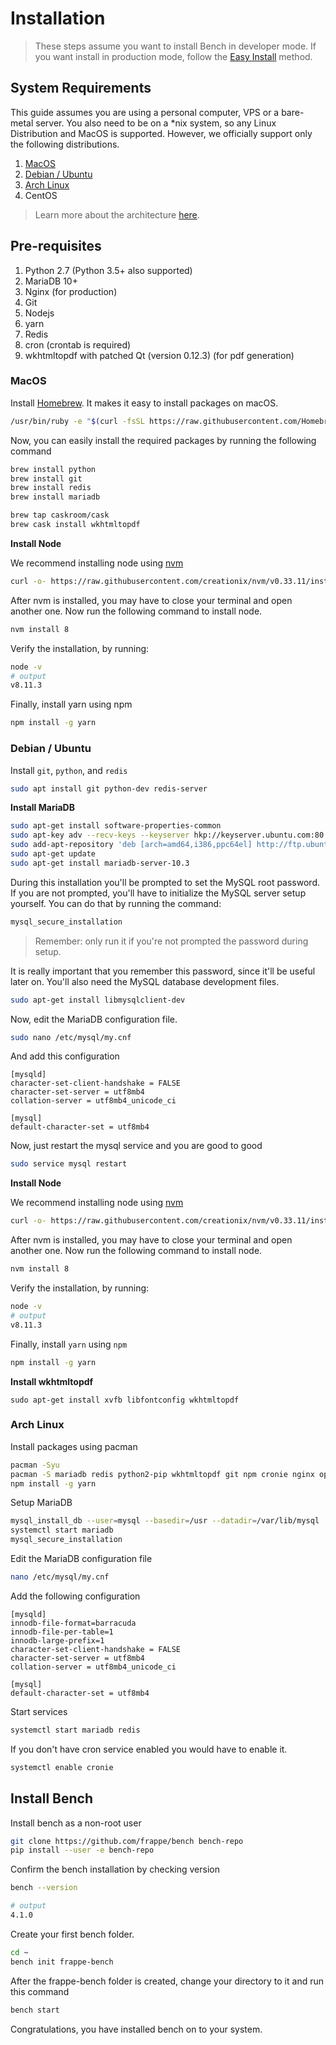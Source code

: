 <!-- base_template: frappe_io/www/frappe/frappe_base.html -->
# Installation

> These steps assume you want to install Bench in developer mode. If you want install in production mode, follow the [Easy Install](https://github.com/frappe/bench#easy-install) method.

## System Requirements

This guide assumes you are using a personal computer, VPS or a bare-metal server. You also need to be on a *nix system, so any Linux Distribution and MacOS is supported. However, we officially support only the following distributions.

1. [MacOS](#macos)
1. [Debian / Ubuntu](#debian-ubuntu)
1. [Arch Linux](#arch-linux)
1. CentOS

> Learn more about the architecture [here](/docs/installation/architecture).

## Pre-requisites

1. Python 2.7 (Python 3.5+ also supported)
1. MariaDB 10+
1. Nginx (for production)
1. Git
1. Nodejs
1. yarn
1. Redis
1. cron (crontab is required)
1. wkhtmltopdf with patched Qt (version 0.12.3) (for pdf generation)

### MacOS

Install [Homebrew](https://brew.sh/). It makes it easy to install packages on macOS.

```bash
/usr/bin/ruby -e "$(curl -fsSL https://raw.githubusercontent.com/Homebrew/install/master/install)"
```

Now, you can easily install the required packages by running the following command

```bash
brew install python
brew install git
brew install redis
brew install mariadb

brew tap caskroom/cask
brew cask install wkhtmltopdf
```

**Install Node**

We recommend installing node using [nvm](https://github.com/creationix/nvm)

```bash
curl -o- https://raw.githubusercontent.com/creationix/nvm/v0.33.11/install.sh | bash
```

After nvm is installed, you may have to close your terminal and open another one. Now run the following command to install node.

```bash
nvm install 8
```

Verify the installation, by running:

```bash
node -v
# output
v8.11.3
```

Finally, install yarn using npm

```bash
npm install -g yarn
```

### Debian / Ubuntu

Install `git`, `python`, and `redis`

```bash
sudo apt install git python-dev redis-server
```

**Install MariaDB**

```bash
sudo apt-get install software-properties-common
sudo apt-key adv --recv-keys --keyserver hkp://keyserver.ubuntu.com:80 0xF1656F24C74CD1D8
sudo add-apt-repository 'deb [arch=amd64,i386,ppc64el] http://ftp.ubuntu-tw.org/mirror/mariadb/repo/10.3/ubuntu xenial main'
sudo apt-get update
sudo apt-get install mariadb-server-10.3
```

During this installation you'll be prompted to set the MySQL root password. If you are not prompted, you'll have to initialize the MySQL server setup yourself. You can do that by running the command:

```bash
mysql_secure_installation
```

> Remember: only run it if you're not prompted the password during setup.

It is really important that you remember this password, since it'll be useful later on. You'll also need the MySQL database development files.

```bash
sudo apt-get install libmysqlclient-dev
```

Now, edit the MariaDB configuration file.

```bash
sudo nano /etc/mysql/my.cnf
```

And add this configuration

```hljs
[mysqld]
character-set-client-handshake = FALSE
character-set-server = utf8mb4
collation-server = utf8mb4_unicode_ci

[mysql]
default-character-set = utf8mb4
```

Now, just restart the mysql service and you are good to good

```bash
sudo service mysql restart
```

**Install Node**

We recommend installing node using [nvm](https://github.com/creationix/nvm)

```bash
curl -o- https://raw.githubusercontent.com/creationix/nvm/v0.33.11/install.sh | bash
```

After nvm is installed, you may have to close your terminal and open another one. Now run the following command to install node.

```bash
nvm install 8
```

Verify the installation, by running:

```bash
node -v
# output
v8.11.3
```

Finally, install `yarn` using `npm`

```bash
npm install -g yarn
```

**Install wkhtmltopdf**

```
sudo apt-get install xvfb libfontconfig wkhtmltopdf
```

### Arch Linux

Install packages using pacman

```bash
pacman -Syu
pacman -S mariadb redis python2-pip wkhtmltopdf git npm cronie nginx openssl
npm install -g yarn
```

Setup MariaDB

```bash
mysql_install_db --user=mysql --basedir=/usr --datadir=/var/lib/mysql
systemctl start mariadb
mysql_secure_installation
```

Edit the MariaDB configuration file

```bash
nano /etc/mysql/my.cnf
```

Add the following configuration

```
[mysqld]
innodb-file-format=barracuda
innodb-file-per-table=1
innodb-large-prefix=1
character-set-client-handshake = FALSE
character-set-server = utf8mb4
collation-server = utf8mb4_unicode_ci

[mysql]
default-character-set = utf8mb4
```

Start services

```bash
systemctl start mariadb redis
```

If you don't have cron service enabled you would have to enable it.

```bash
systemctl enable cronie
```

## Install Bench

Install bench as a non-root user

```bash
git clone https://github.com/frappe/bench bench-repo
pip install --user -e bench-repo
```

Confirm the bench installation by checking version

```bash
bench --version

# output
4.1.0
```

Create your first bench folder.

```bash
cd ~
bench init frappe-bench
```

After the frappe-bench folder is created, change your directory to it and run this command

```bash
bench start
```

Congratulations, you have installed bench on to your system.

